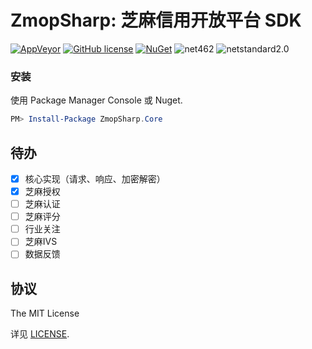 ZmopSharp: 芝麻信用开放平台 SDK
===

[![AppVeyor](https://img.shields.io/appveyor/ci/7IN0SAN9/zmopsharp.svg)](https://ci.appveyor.com/project/7IN0SAN9/zmopsharp)
[![GitHub license](https://img.shields.io/badge/license-MIT-blue.svg)](https://raw.githubusercontent.com/JoyMoe/ZmopSharp/master/LICENSE)
[![NuGet](https://img.shields.io/nuget/dt/ZmopSharp.Core.svg)](https://www.nuget.org/packages/ZmopSharp.Core)
![net462](https://img.shields.io/badge/.Net-4.6.2-brightgreen.svg)
![netstandard2.0](https://img.shields.io/badge/.Net-netstandard2.0-brightgreen.svg)

### 安装
使用 Package Manager Console 或 Nuget.
```powershell
PM> Install-Package ZmopSharp.Core
```

## 待办

* [x] 核心实现（请求、响应、加密解密）
* [x] 芝麻授权
* [ ] 芝麻认证
* [ ] 芝麻评分
* [ ] 行业关注
* [ ] 芝麻IVS
* [ ] 数据反馈

## 协议

The MIT License

详见 [LICENSE](LICENSE).
